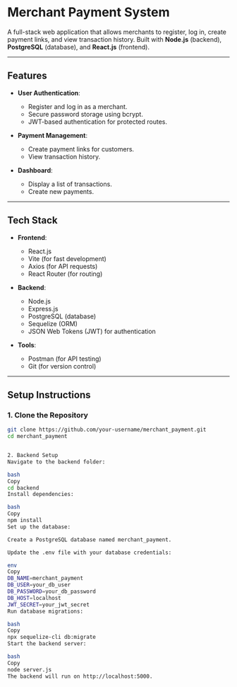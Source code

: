 # Merchant Payment System

A full-stack web application that allows merchants to register, log in, create payment links, and view transaction history. Built with **Node.js** (backend), **PostgreSQL** (database), and **React.js** (frontend).

---

## **Features**

- **User Authentication**:
  - Register and log in as a merchant.
  - Secure password storage using bcrypt.
  - JWT-based authentication for protected routes.

- **Payment Management**:
  - Create payment links for customers.
  - View transaction history.

- **Dashboard**:
  - Display a list of transactions.
  - Create new payments.

---

## **Tech Stack**

- **Frontend**:
  - React.js
  - Vite (for fast development)
  - Axios (for API requests)
  - React Router (for routing)

- **Backend**:
  - Node.js
  - Express.js
  - PostgreSQL (database)
  - Sequelize (ORM)
  - JSON Web Tokens (JWT) for authentication

- **Tools**:
  - Postman (for API testing)
  - Git (for version control)

---

## **Setup Instructions**

### **1. Clone the Repository**

```bash
git clone https://github.com/your-username/merchant_payment.git
cd merchant_payment


2. Backend Setup
Navigate to the backend folder:

bash
Copy
cd backend
Install dependencies:

bash
Copy
npm install
Set up the database:

Create a PostgreSQL database named merchant_payment.

Update the .env file with your database credentials:

env
Copy
DB_NAME=merchant_payment
DB_USER=your_db_user
DB_PASSWORD=your_db_password
DB_HOST=localhost
JWT_SECRET=your_jwt_secret
Run database migrations:

bash
Copy
npx sequelize-cli db:migrate
Start the backend server:

bash
Copy
node server.js
The backend will run on http://localhost:5000.


